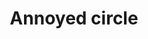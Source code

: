 ---
title: Annoyed circle
tags: ["annoyed", "circle", "emotion", "feeling", "annoyance", "frustration", "irritation", "frown"]
icon: annoyed-circle
svg: '<svg xmlns="http://www.w3.org/2000/svg" width="24" height="24" fill="none" viewBox="0 0 24 24" stroke-width="1.5" stroke-linecap="round" stroke-linejoin="round" stroke="currentColor"><path d="M21 12a9 9 0 1 1-18 0 9 9 0 0 1 18 0M9 15.5h6m-5-5.25H9m6 0h-1"/></svg>'
---